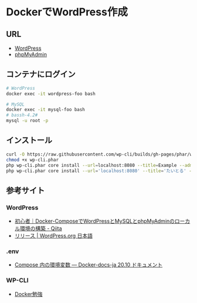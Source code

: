 # DockerでWordPress作成

## URL
- [WordPress](http://localhost:8080/)
- [phpMyAdmin](http://localhost:8888/)

## コンテナにログイン
```bash
# WordPress
docker exec -it wordpress-foo bash

# MySQL
docker exec -it mysql-foo bash
# bassh-4.2#
mysql -u root -p
```

## インストール
```bash
curl -O https://raw.githubusercontent.com/wp-cli/builds/gh-pages/phar/wp-cli.phar
chmod +x wp-cli.phar
php wp-cli.phar core install --url=localhost:8080 --title=Example --admin_user=user --admin_password=passwd --admin_email=info@example.co.jp
php wp-cli.phar core install --url='localhost:8080' --title='たいとる' --admin_user=user --admin_password=passwd --admin_email=info@example.co.jp
```

## 参考サイト
### WordPress
- [初心者｜Docker-ComposeでWordPressとMySQLとphpMyAdminのローカル環境の構築 - Qiita](https://qiita.com/tomokei5634/items/75d2501cfb968d0cfab5)
- [リリース | WordPress.org 日本語](https://ja.wordpress.org/download/releases/)

### .env
- [Compose 内の環境変数 — Docker-docs-ja 20.10 ドキュメント](https://docs.docker.jp/compose/environment-variables.html)

### WP-CLI
- [Docker勉強](https://zenn.dev/hisho/scraps/69c78a6a81b51f)
